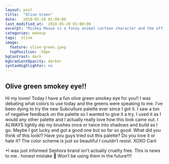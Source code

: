 ```yaml
---
layout: post
title:  "Olive Green"
date:   2018-05-20 01:00:00
last_modified_at:  2018-05-20 01:00:00
excerpt: "Mickey Mouse is a funny animal cartoon character and the official mascot of..."
categories: makeup
tags:  olive
image:
  feature: olive-green.jpeg
  topPosition: -50px
bgContrast: dark
bgGradientOpacity: darker
syntaxHighlighter: no
---
```


## Olive green smokey eye!!

Hi my loves! Today I have a fun olive green smokey eye for you!! I was debating what colors to use today and the greens were speaking to me. I’ve been dying to try the new Subculture palette ever since I got it. I saw a ton of negative feedback on the palette so I wanted to give it a try. I used it as I would any other palette and I actually really love how this look came out. I ALWAYS lightly dip my brushes once or twice into shadows and build as I go. Maybe I got lucky and got a good one but so far so good. What did you think of this look!? Have you guys tried out this palette? Do you love it or hate it? The color scheme is just so beautiful I couldn’t resist. XOXO Carli

*I was just informed Sephora brand isn’t actually cruelty free. This is news to me.. honest mistake 🙁 Won’t be using them in the future!!!!
